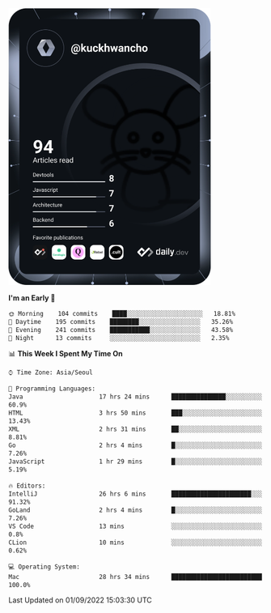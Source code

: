 <a href="https://app.daily.dev/kuckhwancho"><img src="https://github.com/kuckjwi0928/kuckjwi0928/blob/master/devcard.svg" width="400" alt="Kuckjwi Devcard"/></a>

<!--START_SECTION:waka-->
**I'm an Early 🐤** 

```text
🌞 Morning    104 commits    ████░░░░░░░░░░░░░░░░░░░░░   18.81% 
🌆 Daytime    195 commits    ████████░░░░░░░░░░░░░░░░░   35.26% 
🌃 Evening    241 commits    ███████████░░░░░░░░░░░░░░   43.58% 
🌙 Night      13 commits     ░░░░░░░░░░░░░░░░░░░░░░░░░   2.35%

```


📊 **This Week I Spent My Time On** 

```text
⌚︎ Time Zone: Asia/Seoul

💬 Programming Languages: 
Java                     17 hrs 24 mins      ███████████████░░░░░░░░░░   60.9% 
HTML                     3 hrs 50 mins       ███░░░░░░░░░░░░░░░░░░░░░░   13.43% 
XML                      2 hrs 31 mins       ██░░░░░░░░░░░░░░░░░░░░░░░   8.81% 
Go                       2 hrs 4 mins        █░░░░░░░░░░░░░░░░░░░░░░░░   7.26% 
JavaScript               1 hr 29 mins        █░░░░░░░░░░░░░░░░░░░░░░░░   5.19%

🔥 Editors: 
IntelliJ                 26 hrs 6 mins       ██████████████████████░░░   91.32% 
GoLand                   2 hrs 4 mins        █░░░░░░░░░░░░░░░░░░░░░░░░   7.26% 
VS Code                  13 mins             ░░░░░░░░░░░░░░░░░░░░░░░░░   0.8% 
CLion                    10 mins             ░░░░░░░░░░░░░░░░░░░░░░░░░   0.62%

💻 Operating System: 
Mac                      28 hrs 34 mins      █████████████████████████   100.0%

```


 Last Updated on 01/09/2022 15:03:30 UTC
<!--END_SECTION:waka-->

